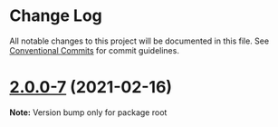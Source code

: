 # Change Log

All notable changes to this project will be documented in this file.
See [Conventional Commits](https://conventionalcommits.org) for commit guidelines.

# [2.0.0-7](https://github.com/Mzaien/next-redirects/compare/v2.0.0-6...v2.0.0-7) (2021-02-16)

**Note:** Version bump only for package root
